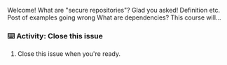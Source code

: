 Welcome! What are "secure repositories"? Glad you asked! Definition etc.
Post of examples going wrong
What are dependencies?
This course will...

### :keyboard: Activity: Close this issue

1. Close this issue when you're ready.

